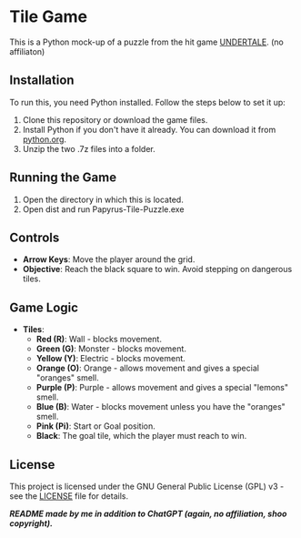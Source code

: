 # Tile Game

This is a Python mock-up of a puzzle from the hit game [UNDERTALE](https://www.undertale.com/).
(no affiliaton)

## Installation

To run this, you need Python installed. Follow the steps below to set it up:

1. Clone this repository or download the game files.
2. Install Python if you don't have it already. You can download it from [python.org](https://www.python.org/downloads/).
3. Unzip the two .7z files into a folder.

## Running the Game
1. Open the directory in which this is located.
2. Open dist and run Papyrus-Tile-Puzzle.exe
   
## Controls

- **Arrow Keys**: Move the player around the grid.
- **Objective**: Reach the black square to win. Avoid stepping on dangerous tiles.

## Game Logic

- **Tiles**:
  - **Red (R)**: Wall - blocks movement.
  - **Green (G)**: Monster - blocks movement.
  - **Yellow (Y)**: Electric - blocks movement.
  - **Orange (O)**: Orange - allows movement and gives a special "oranges" smell.
  - **Purple (P)**: Purple - allows movement and gives a special "lemons" smell.
  - **Blue (B)**: Water - blocks movement unless you have the "oranges" smell.
  - **Pink (Pi)**: Start or Goal position.
  - **Black**: The goal tile, which the player must reach to win.

## License

This project is licensed under the GNU General Public License (GPL) v3 - see the [LICENSE](LICENSE) file for details.

***README made by me in addition to ChatGPT (again, no affiliation, shoo copyright).***
